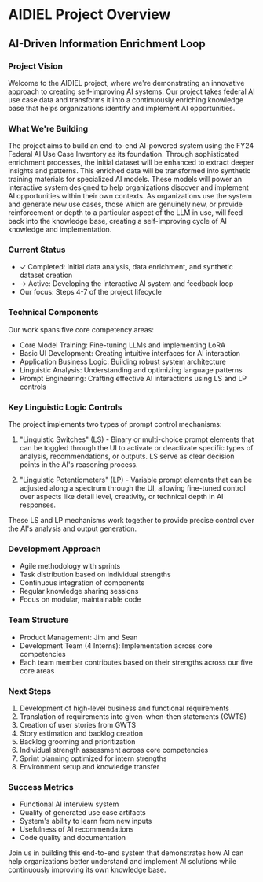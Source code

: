 # AIDIEL Project Overview

## AI-Driven Information Enrichment Loop

### Project Vision
Welcome to the AIDIEL project, where we're demonstrating an innovative approach to creating self-improving AI systems. Our project takes federal AI use case data and transforms it into a continuously enriching knowledge base that helps organizations identify and implement AI opportunities.

### What We're Building
The project aims to build an end-to-end AI-powered system using the FY24 Federal AI Use Case Inventory as its foundation. Through sophisticated enrichment processes, the initial dataset will be enhanced to extract deeper insights and patterns. This enriched data will be transformed into synthetic training materials for specialized AI models. These models will power an interactive system designed to help organizations discover and implement AI opportunities within their own contexts. As organizations use the system and generate new use cases, those which are genuinely new, or provide reinforcement or depth to a particular aspect of the LLM in use, will feed back into the knowledge base, creating a self-improving cycle of AI knowledge and implementation.

### Current Status
- ✓ Completed: Initial data analysis, data enrichment, and synthetic dataset creation
- → Active: Developing the interactive AI system and feedback loop
- Our focus: Steps 4-7 of the project lifecycle

### Technical Components
Our work spans five core competency areas:
- Core Model Training: Fine-tuning LLMs and implementing LoRA
- Basic UI Development: Creating intuitive interfaces for AI interaction
- Application Business Logic: Building robust system architecture
- Linguistic Analysis: Understanding and optimizing language patterns
- Prompt Engineering: Crafting effective AI interactions using LS and LP controls

### Key Linguistic Logic Controls
The project implements two types of prompt control mechanisms:

1. "Linguistic Switches" (LS) - Binary or multi-choice prompt elements that can be toggled through the UI to activate or deactivate specific types of analysis, recommendations, or outputs. LS serve as clear decision points in the AI's reasoning process.

2. "Linguistic Potentiometers" (LP) - Variable prompt elements that can be adjusted along a spectrum through the UI, allowing fine-tuned control over aspects like detail level, creativity, or technical depth in AI responses.

These LS and LP mechanisms work together to provide precise control over the AI's analysis and output generation.

### Development Approach
- Agile methodology with sprints
- Task distribution based on individual strengths
- Continuous integration of components
- Regular knowledge sharing sessions
- Focus on modular, maintainable code

### Team Structure
- Product Management: Jim and Sean
- Development Team (4 Interns): Implementation across core competencies
- Each team member contributes based on their strengths across our five core areas

### Next Steps
1. Development of high-level business and functional requirements
2. Translation of requirements into given-when-then statements (GWTS)
3. Creation of user stories from GWTS
4. Story estimation and backlog creation
5. Backlog grooming and prioritization
6. Individual strength assessment across core competencies
7. Sprint planning optimized for intern strengths
8. Environment setup and knowledge transfer

### Success Metrics
- Functional AI interview system
- Quality of generated use case artifacts
- System's ability to learn from new inputs
- Usefulness of AI recommendations
- Code quality and documentation

Join us in building this end-to-end system that demonstrates how AI can help organizations better understand and implement AI solutions while continuously improving its own knowledge base.
